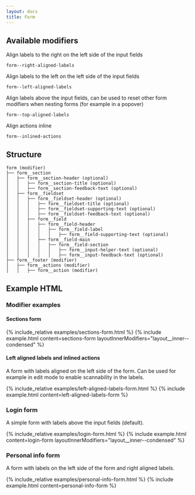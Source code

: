 ```yaml
---
layout: docs
title: Form
---
```


## Available modifiers
Align labels to the right on the left side of the input fields
```
form--right-aligned-labels
```
Align labels to the left on the left side of the input fields
```
form--left-aligned-labels
```
Align labels above the input fields, can be used to reset other form modifiers when nesting forms (for example in a popover)
```
form--top-aligned-labels
```
Align actions inline
```
form--inlined-actions
```

## Structure
```
form (modifier)
├── form__section
│	├── form__section-header (optional)
│	│	├── form__section-title (optional)
│	│	├── form__section-feedback-text (optional)
│	├── form__fieldset
│	│	├── form__fieldset-header (optional)
│	│	│	├── form__fieldset-title (optional)
│	│	│	├── form__fieldset-supporting-text (optional)
│	│	│	├── form__fieldset-feedback-text (optional)
│	│	├── form__field
│	│	│	├── form__field-header
│	│	│	│	├── form__field-label
│	│	│	│	│	├── form__field-supporting-text (optional)
│	│	│	├── form__field-main
│	│	│	│	├── form__field-section
│	│	│	│	│	├── form__input-helper-text (optional)
│	│	│	│	│	├── form__input-feedback-text (optional)
├── form__footer (modifier)
│	├── form__actions (modifier)
│	│	├── form__action (modifier)
```

## Example HTML

### Modifier examples

#### Sections form
{% include_relative examples/sections-form.html %}
{% include example.html
	content=sections-form
	layoutInnerModifiers="layout__inner--condensed"
%}

#### Left aligned labels and inlined actions
A form with labels aligned on the left side of the form. Can be used for example in edit mode to enable scannability in the labels.

{% include_relative examples/left-aligned-labels-form.html %}
{% include example.html
	content=left-aligned-labels-form
%}

### Login form
A simple form with labels above the input fields (default).

{% include_relative examples/login-form.html %}
{% include example.html
	content=login-form
	layoutInnerModifiers="layout__inner--condensed"
%}

### Personal info form
A form with labels on the left side of the form and right aligned labels.

{% include_relative examples/personal-info-form.html %}
{% include example.html
	content=personal-info-form
%}